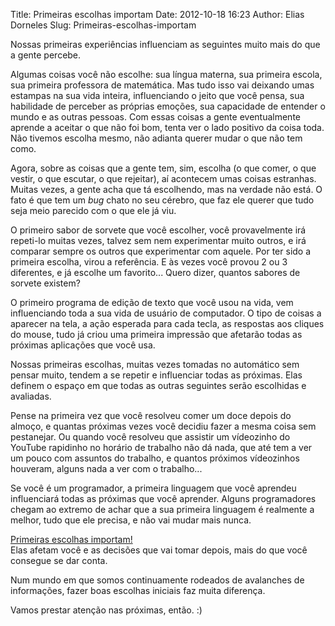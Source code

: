 Title: Primeiras escolhas importam
Date: 2012-10-18 16:23
Author: Elias Dorneles
Slug: Primeiras-escolhas-importam

Nossas primeiras experiências influenciam as seguintes muito mais do que
a gente percebe.

Algumas coisas você não escolhe: sua língua materna, sua primeira
escola, sua primeira professora de matemática. Mas tudo isso vai
deixando umas estampas na sua vida inteira, influenciando o jeito que
você pensa, sua habilidade de perceber as próprias emoções, sua
capacidade de entender o mundo e as outras pessoas. Com essas coisas a
gente eventualmente aprende a aceitar o que não foi bom, tenta ver o
lado positivo da coisa toda. Não tivemos escolha mesmo, não adianta
querer mudar o que não tem como.

Agora, sobre as coisas que a gente tem, sim, escolha (o que comer, o que
vestir, o que escutar, o que rejeitar), aí acontecem umas coisas
estranhas. Muitas vezes, a gente acha que tá escolhendo, mas na verdade
não está. O fato é que tem um *bug* chato no seu cérebro, que faz ele
querer que tudo seja meio parecido com o que ele já viu.

O primeiro sabor de sorvete que você escolher, você provavelmente irá
repeti-lo muitas vezes, talvez sem nem experimentar muito outros, e irá
comparar sempre os outros que experimentar com aquele. Por ter sido a
primeira escolha, virou a referência. E às vezes você provou 2 ou 3
diferentes, e já escolhe um favorito... Quero dizer, quantos sabores de
sorvete existem?

O primeiro programa de edição de texto que você usou na vida, vem
influenciando toda a sua vida de usuário de computador. O tipo de coisas
a aparecer na tela, a ação esperada para cada tecla, as respostas aos
cliques do mouse, tudo já criou uma primeira impressão que afetarão
todas as próximas aplicações que você usa.

Nossas primeiras escolhas, muitas vezes tomadas no automático sem pensar
muito, tendem a se repetir e influenciar todas as próximas. Elas definem
o espaço em que todas as outras seguintes serão escolhidas e avaliadas.

Pense na primeira vez que você resolveu comer um doce depois do almoço,
e quantas próximas vezes você decidiu fazer a mesma coisa sem
pestanejar. Ou quando você resolveu que assistir um vídeozinho do
YouTube rapidinho no horário de trabalho não dá nada, que até tem a ver
um pouco com assuntos do trabalho, e quantos próximos vídeozinhos
houveram, alguns nada a ver com o trabalho...

Se você é um programador, a primeira linguagem que você aprendeu
influenciará todas as próximas que você aprender. Alguns programadores
chegam ao extremo de achar que a sua primeira linguagem é realmente a
melhor, tudo que ele precisa, e não vai mudar mais nunca.

[Primeiras escolhas
importam!](http://www.youtube.com/watch?v=iKQ3DIP8mzU)  
Elas afetam você e as decisões que vai tomar depois, mais do que você
consegue se dar conta.

Num mundo em que somos continuamente rodeados de avalanches de
informações, fazer boas escolhas iniciais faz muita diferença.

Vamos prestar atenção nas próximas, então. :)
